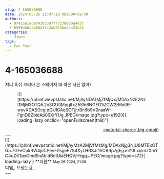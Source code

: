 ```yaml
---
slug: 4-165036688
date: 2024-05-26 21:07:18.083000+09:00
authors:
  - 9742a81ed974365b07f77276950a442f
  - 6599dbbcaa26237c2ab0f3becb421b45
categories:
  - Jiwon
tags:
  - Fan Post
---
```


# 4-165036688

<div class="post-container" markdown="1">
<div class="content-container md-sidebar__scrollwrap" markdown="1">

져니 혹쉬 코리아 온 스테이지 때 찍은 사진 없어?
<figure markdown="1">
![](https://phinf.wevpstatic.net/MjAyNDA1MjZfMjQx/MDAxNzE2NzI1MjM3OTQ5.2x3CU0MpglfxZ5S5i6NGFD1iZCW2B6o06-wyvXDASOcg.pQUIGAqSOTjjtrBn6b9V2naaW-FgnD8ZbidAp09XrYUg.JPEG/image.jpg?type=e1920){ loading=lazy onclick="openFullscreen(this)"}
</figure>


</div>
</div>

<div style="text-align: right;" markdown="1">
<a href="https://weverse.io/fromis9/fanpost/4-165036688" style="text-align: right;">:material-share:{.big-emoji}</a>
</div>
---

<div class="comments-container md-sidebar__scrollwrap" markdown="1">
<div class="comment" markdown="1">
<div class='id-container' markdown="1">
![](https://phinf.wevpstatic.net/MjAyMzA2MjVfMzMg/MDAxNjg3NjU0MTExOTU5.7GFeCpkRW4jdCPevFi1sgeF7S4XyLHRSJr1VOBRp7gEg.mY0LxqknzXmYC4oZ6TpxCmdSnAbldBctUiaEHQVjHkgg.JPEG/image.jpg?type=s72){ loading=lazy }
**<span class="artist">지원</span>** <small>May 26 2024, 21:08</small><br>
</div>
<div class='comment-body' markdown="1">
디엠,, 보냈는뎅,,
</div>
</div>
</div>
---
